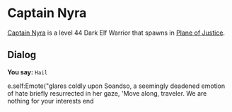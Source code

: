 # Captain Nyra



[Captain Nyra](/npc/201350) is a level 44 Dark Elf Warrior that spawns in [Plane of Justice](/zone/201).








## Dialog

**You say:** `Hail`



e.self:Emote("glares coldly upon Soandso, a seemingly deadened emotion of hate briefly resurrected in her gaze, 'Move along, traveler. We are nothing for your interests 
end
